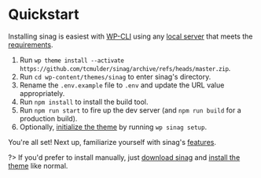 # Quickstart

Installing sinag is easiest with [WP-CLI](https://make.wordpress.org/cli/handbook/ ':target=_blank') using any [local server](https://wordpress.org/support/article/installing-wordpress-on-your-own-computer/ ':target=_blank') that meets the [requirements](/features/requirements).

1. Run <span style="letter-spacing:-0.03em">`wp theme install --activate https://github.com/tcmulder/sinag/archive/refs/heads/master.zip`</span>.
2. Run `cd wp-content/themes/sinag` to enter sinag's directory.
3. Rename the `.env.example` file to `.env` and update the URL value appropriately.
4. Run `npm install` to install the build tool.
5. Run `npm run start` to fire up the dev server (and `npm run build` for a production build).
6. Optionally, [initialize the theme](/features/wp-cli#wp-sinag-setup) by running `wp sinag setup`.

You're all set! Next up, familiarize yourself with sinag's [features](/features/).

?> If you'd prefer to install manually, just [download sinag](https://github.com/tcmulder/sinag/archive/refs/heads/master.zip ':download=download') and [install the theme](https://wordpress.org/support/article/using-themes/#adding-new-themes-using-the-administration-screens ':target=_blank') like normal.
